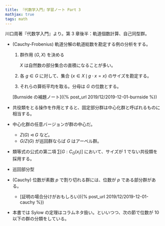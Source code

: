 ```yaml
---
title: 『代数学入門』学習ノート Part 3
mathjax: true
tags: math
---
```


川口周著『代数学入門』より。第 3 章後半：軌道個数計算、自己同型群。

* (Cauchy-Frobenius) 軌道分解の軌道総数を勘定する例の分析をする。
  1. 群作用 $(G, X)$ を決める

     $X$ は自然数の部分集合の直積になることが多い。
  2. 各 $g \in G$ に対して、集合 $\lbrace x \in X\,\mid\,g \cdot x = x\rbrace$ のサイズを勘定する。
  3. それらの算術平均を取る。分母は $G$ の位数とする。

  [Burnside の補題ノート]({% post_url 2019/12/2019-12-01-burnside %})

* 共役類をとる操作を作用とすると、固定部分群は中心化群と呼ばれるものに相当する。
* 中心化群の任意バージョンが群の中心だ。
  * $Z(G) \triangleleft G$ など。
  * $G/Z(G)$ が巡回群ならば $G$ はアーベル群。
* 類等式の公式の第二項 $\sum [G : C_G(x_i)]$ において、サイズが 1 でない共役類を採用する。
* 巡回部分型
* (Cauchy) 位数が素数 $p$ で割り切れる群には、位数が $p$ である部分群がある。
  * [証明の場合分けがおもしろい]({% post_url 2019/12/2019-12-01-cauchy %})
* 本書では Sylow の定理はコラムネタ扱い。といいつつ、次の節で位数が 10 以下の群の分類をしている。
